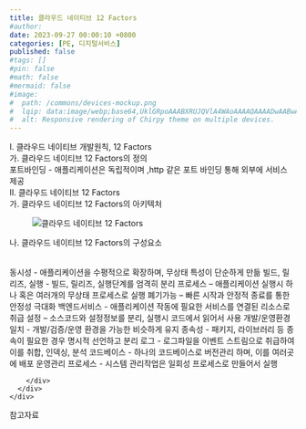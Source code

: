 ```yaml
---
title: 클라우드 네이티브 12 Factors
#author: 
date: 2023-09-27 00:00:10 +0800
categories: [PE, 디지털서비스]
published: false
#tags: []
#pin: false
#math: false
#mermaid: false
#image:
#  path: /commons/devices-mockup.png
#  lqip: data:image/webp;base64,UklGRpoAAABXRUJQVlA4WAoAAAAQAAAADwAABwAAQUxQSDIAAAARL0AmbZurmr57yyIiqE8oiG0bejIYEQTgqiDA9vqnsUSI6H+oAERp2HZ65qP/VIAWAFZQOCBCAAAA8AEAnQEqEAAIAAVAfCWkAALp8sF8rgRgAP7o9FDvMCkMde9PK7euH5M1m6VWoDXf2FkP3BqV0ZYbO6NA/VFIAAAA
#  alt: Responsive rendering of Chirpy theme on multiple devices.
---
```


<div class="post-wrap">
  <div class="para">
    <div class="para-title">
      I. 클라우드 네이티브 개발원칙, 12 Factors
    </div>
    <div class="para-cntnt">
      <div class="para">
        <div class="para-title">
          가. 클라우드 네이티브 12 Factors의 정의
        </div>
        <div class="para-cntnt">
            포트바인딩 - 애플리케이션은 독립적이며 ,http 같은 포트 바인딩 통해 외부에 서비스 제공
        </div>
      </div>
    </div>
  </div>
  
  <div class="para">
    <div class="para-title">
      II. 클라우드 네이티브 12 Factors
    </div>
    <div class="para-cntnt">
      <div class="para">
        <div class="para-title">
          가. 클라우드 네이티브 12 Factors의 아키텍처
        </div>
        <div class="para-cntnt">
          <figure class="post-figure">
            <img src="/assets/img/posts/클라우드-네이티브-12-Factors.png" alt="클라우드 네이티브 12 Factors">
<!--            <figcaption>Source: Unveiling the Metaverse: Exploring Emerging Trends, Multifaceted Perspectives, and Future Challenges</figcaption>-->
          </figure>
        </div>
      </div>
      <div class="para">
        <div class="para-title">
          나. 클라우드 네이티브 12 Factors의 구성요소
        </div>
        <div class="para-cntnt">
          <table class="post-table">
          </table>
            동시성 - 애플리케이션을 수평적으로 확장하며, 무상태 특성이 단순하게 만듦
  빌드, 릴리즈, 실행 - 빌드, 릴리즈, 실행단계를 엄격히 분리
  프로세스 – 애플리케이션 실행시 하나 혹은 여러개의 무상태 프로세스로 실행
  폐기가능 – 빠른 시작과 안정적 종료를 통한 안정성 극대화
  백엔드서비스 - 애플리케이션 작동에 필요한 서비스를 연결된 리소스로 취급
  설정 – 소스코드와 설정정보를 분리, 실행시 코드에서 읽어서 사용
  개발/운영환경일치 - 개발/검증/운영 환경을 가능한 비슷하게 유지
  종속성 - 패키지, 라이브러리 등 종속이 필요한 경우 명시적 선언하고 분리
  로그 - 로그파일을 이벤트 스트림으로 취급하여 이를 취합, 인덱싱, 분석
  코드베이스 - 하나의 코드베이스로 버전관리 하며, 이를 여러곳에 배포
  운영관리 프로세스 - 시스템 관리작업은 일회성 프로세스로 만들어서 실행

        </div>
      </div>
    </div>
  </div>

  <div class="refr-wrap">
    <div class="refr-title">
        참고자료
    </div>
    <ol class="refr-list">
    <!--    <li>(나현식, 최대선) <a target="_blank" href="https://scienceon.kisti.re.kr/commons/util/originalView.do?cn=JAKO202225948430499&oCn=JAKO202225948430499&dbt=JAKO&journal=NJOU00291864">메타버스 보안 위협 요소 및 대응 방안 검토</a></li>-->
    <!--    <li>(M. Uddin, S. Manickam, H. Ullah, M. Obaidat and A. Dandoush) <a target="_blank" href="https://ieeexplore.ieee.org/abstract/document/10138386">Unveiling the Metaverse: Exploring Emerging Trends, Multifaceted Perspectives, and Future Challenges</a></li>-->
    </ol>
  </div>
</div>
